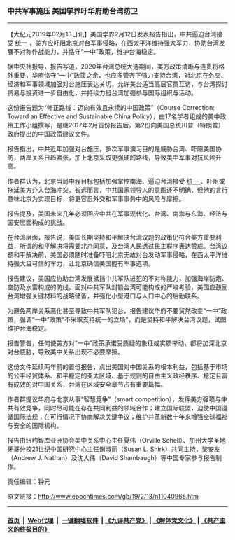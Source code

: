 ### 中共军事施压 美国学界吁华府助台湾防卫
------------------------

<p>
 【大纪元2019年02月13日讯】美国学界2月12日发表报告指出，中共逼迫台湾接受
 <a href="http://www.epochtimes.com/gb/tag/%E7%BB%9F%E4%B8%80.html">
  统一
 </a>
 ，美方应吓阻北京对台军事侵略，在西太平洋维持强大军力，协助台湾发展不对称作战能力，并恪守“一中”政策，维护台海稳定。
</p>
<p>
 据中央社报导，报告写道，2020年台湾总统大选期间，美方政策清晰与连贯将格外重要，华府恪守“一中”政策之余，也应多管齐下强力支持台湾，对北京在外交、经济和军事领域加强对台施压表达关切，允许美台适当高层官员互访，与台湾探讨贸易与投资进一步自由化，并持续力挺台湾加强参与国际组织与活动。
</p>
<p>
 这份报告题为“修正路线：迈向有效且永续的中国政策”（Course Correction: Toward an Effective and Sustainable China Policy），由17名学者组成的美中政策工作小组撰写，是继2017年2月首份报告后，第2份向美国总统川普（特朗普）政府提出的中国政策建议文件。
</p>
<p>
 报告指出，中共近年加强对台施压，多次军事演习目的是威胁台湾、吓阻美国协防，两岸关系日趋紧张，加上北京采取更强硬的路线，导致美中军事对抗风险升高。
</p>
<p>
 作者群认为，北京当局中程目标包括加强掌控南海、逼迫台湾接受
 <a href="http://www.epochtimes.com/gb/tag/%E7%BB%9F%E4%B8%80.html">
  统一
 </a>
 、吓阻或拖延美方介入台海冲突。长远而言，中共国家领导人的意图还不明确，但他的言行意味北京为实现目标，将更容忍外交和军事事务中的风险与摩擦。
</p>
<p>
 报告提及，美国未来几年必须回应中共在军事现代化、台湾、南海与东海、经济与国安层面构成的挑战。
</p>
<p>
 在台湾层面，报告说，美国长期坚持和平解决台湾议题的政策仍符合美方重要利益，所谓的和平解决将需要北京同意，及台湾人民透过民主程序表达赞成。台湾议题和平解决前，美国必须随时准备吓阻北京无故对台发动军事侵略，在西太平洋维持强大且可信的军力，让北京确信美国握有军事选项。
</p>
<p>
 报告建议，美国应协助台湾发展抵挡中共军队进犯的不对称能力，加强海岸防炮、空防及水雷构成的防线。面对中共军队封锁台湾可能构成的严峻考验，美国应鼓励台湾增强关键材料的战略储备，并强化小型港口与人口中心的后勤联系。
</p>
<p>
 为避免两岸关系恶化甚至导致中共军队犯台，报告建议华府不要贸然改变“一中”政策，强调“一中”政策“不采取支持统一的立场”，而是坚持和平解决台湾议题，试图维护台海稳定。
</p>
<p>
 报告警告，任何使美方对“一中”政策承诺受质疑的象征或实质举动，都将加深北京对台威胁，导致美中关系出现不必要摩擦。
</p>
<p>
 这份文件延续两年前的首份报告，点出美国对中国关系的根本利益，包括基于市场的公平经贸体系、和平稳定的亚太区域、基于规则的自由主义政经秩序、稳定且富有成效的对中国关系，台湾在区域安全章节占有重要篇幅。
</p>
<p>
 作者群提议华府与北京从事“智慧竞争”（smart competition），发挥美方强项与中共有效竞争，同时尽可能在存在共同利益的领域合作；建立国际联盟，迫使中国遵循国际法规；在可行情况下协商解决关键争议；维护并革新数十年来增强全球福祉与安全的国际机构。
</p>
<p>
 报告由纽约智库亚洲协会美中关系中心主任夏伟（Orville Schell）、加州大学圣地牙哥分校21世纪中国研究中心主任谢淑丽（Susan L. Shirk）共同主持，黎安友（Andrew J. Nathan）及沈大伟（David Shambaugh）等中国专家参与报告制作。
</p>
<p>
 责任编辑：钟元
</p>

原文链接：http://www.epochtimes.com/gb/19/2/13/n11040965.htm


------------------------
#### [首页](https://github.com/gfw-breaker/banned-news/blob/master/README.md) &nbsp;|&nbsp; [Web代理](https://github.com/labour-camp/helloworld) &nbsp;|&nbsp; [一键翻墙软件](https://github.com/gfw-breaker/nogfw/blob/master/README.md) &nbsp;| [《九评共产党》](https://github.com/gfw-breaker/9ping.md/blob/master/README.md#九评之一评共产党是什么) | [《解体党文化》](https://github.com/gfw-breaker/jtdwh.md/blob/master/README.md) | [《共产主义的终极目的》](https://github.com/gfw-breaker/gczydzjmd.md/blob/master/README.md)

